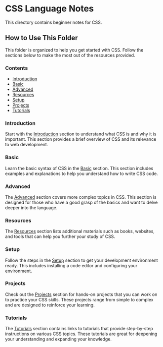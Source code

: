 # CSS Language Notes

This directory contains beginner notes for CSS.

## How to Use This Folder

This folder is organized to help you get started with CSS. Follow the sections below to make the most out of the resources provided.

### Contents

- [Introduction](Introduction.md)
- [Basic](Basic.md)
- [Advanced](Advanced.md)
- [Resources](Resources.md)
- [Setup](Setup.md)
- [Projects](Projects.md)
- [Tutorials](Tutorials.md)

### Introduction

Start with the [Introduction](#introduction) section to understand what CSS is and why it is important. This section provides a brief overview of CSS and its relevance to web development.

### Basic

Learn the basic syntax of CSS in the [Basic](#basic) section. This section includes examples and explanations to help you understand how to write CSS code.

### Advanced

The [Advanced](#advanced) section covers more complex topics in CSS. This section is designed for those who have a good grasp of the basics and want to delve deeper into the language.

### Resources

The [Resources](#resources) section lists additional materials such as books, websites, and tools that can help you further your study of CSS.

### Setup

Follow the steps in the [Setup](#setup) section to get your development environment ready. This includes installing a code editor and configuring your environment.

### Projects

Check out the [Projects](#projects) section for hands-on projects that you can work on to practice your CSS skills. These projects range from simple to complex and are designed to reinforce your learning.

### Tutorials

The [Tutorials](#tutorials) section contains links to tutorials that provide step-by-step instructions on various CSS topics. These tutorials are great for deepening your understanding and expanding your knowledge.

